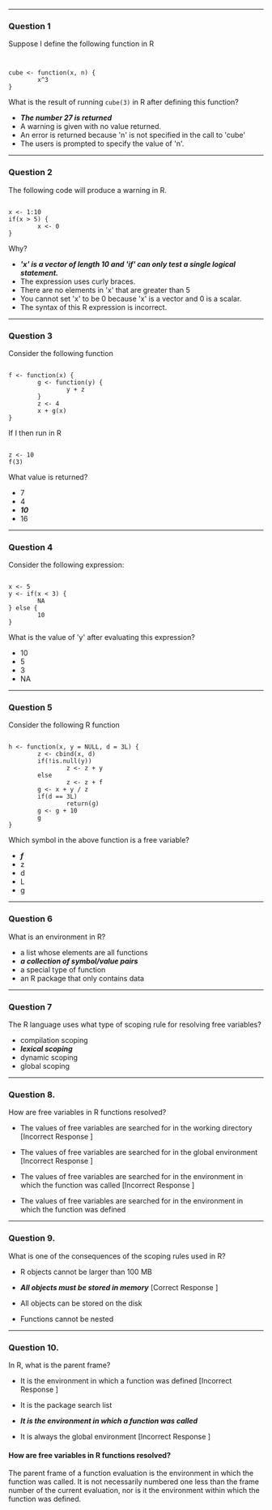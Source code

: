 ---------------------------------------------------------
### Question 1
Suppose I define the following function in R
<pre><code>

cube <- function(x, n) {
        x^3
}
</code></pre>

What is the result of running `cube(3)` in R after defining this function?

* ***The number 27 is returned***
* A warning is given with no value returned.
* An error is returned because 'n' is not specified in the call to 'cube'
* The users is prompted to specify the value of 'n'.

---------------------------------------------------------

### Question 2

The following code will produce a warning in R.
<pre><code>
x <- 1:10
if(x > 5) {
        x <- 0
}
</code></pre>

Why?
* ***'x' is a vector of length 10 and 'if' can only test a single logical statement.***
* The expression uses curly braces.
* There are no elements in 'x' that are greater than 5
* You cannot set 'x' to be 0 because 'x' is a vector and 0 is a scalar.
* The syntax of this R expression is incorrect.

---------------------------------------------------------

### Question 3
Consider the following function
<pre><code>
f <- function(x) {
        g <- function(y) {
                y + z
        }
        z <- 4
        x + g(x)
}
</code></pre>
If I then run in R
<pre><code>
z <- 10
f(3)
</code></pre>
What value is returned?

* 7
* 4
* ***10***
* 16
 
---------------------------------------------------------

### Question 4

Consider the following expression:
<pre><code>
x <- 5
y <- if(x < 3) {
        NA
} else {
        10
}
</code></pre>

What is the value of 'y' after evaluating this expression?

* 10
* 5
* 3
* NA

---------------------------------------------------------

### Question 5

Consider the following R function

<pre><code>
h <- function(x, y = NULL, d = 3L) {
        z <- cbind(x, d)
        if(!is.null(y))
                z <- z + y
        else
                z <- z + f
        g <- x + y / z
        if(d == 3L)
                return(g)
        g <- g + 10
        g
}
</code></pre>
Which symbol in the above function is a free variable?

* ***f***
* z
* d
* L
* g

---------------------------------------------------------

### Question 6
What is an environment in R?

* a list whose elements are all functions
* ***a collection of symbol/value pairs***
* a special type of function
* an R package that only contains data

---------------------------------------------------------

### Question 7
The R language uses what type of scoping rule for resolving free variables?

* compilation scoping
* ***lexical scoping***
* dynamic scoping
* global scoping


---------------------------------------------------------

### Question 8. 
How are free variables in R functions resolved?

* The values of free variables are searched for in the working directory [Incorrect Response ]

* The values of free variables are searched for in the global environment [Incorrect Response ]

* The values of free variables are searched for in the environment in which the function was called [Incorrect Response ]

* The values of free variables are searched for in the environment in which the function was defined


---------------------------------------------------------
### Question 9. 
What is one of the consequences of the scoping rules used in R?

* R objects cannot be larger than 100 MB

* ***All objects must be stored in memory*** [Correct Response ]

* All objects can be stored on the disk

* Functions cannot be nested



---------------------------------------------------------
### Question 10. 
In R, what is the parent frame?

* It is the environment in which a function was defined [Incorrect Response ]

* It is the package search list

* ***It is the environment in which a function was called***

* It is always the global environment [Incorrect Response ]


#### How are free variables in R functions resolved?

The parent frame of a function evaluation is the environment in which the function was called. It is not necessarily numbered one less than the frame number of the current evaluation, nor is it the environment within which the function was defined.
